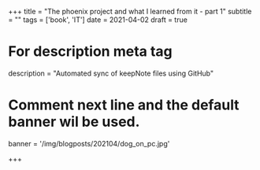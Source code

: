 +++
title = "The phoenix project and what I learned from it - part 1"
subtitle = ""
tags = ['book', 'IT']
date = 2021-04-02
draft = true

# For description meta tag
description = "Automated sync of keepNote files using GitHub"

# Comment next line and the default banner wil be used.
banner = '/img/blogposts/202104/dog_on_pc.jpg'

+++
